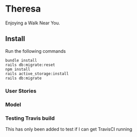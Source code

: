 # Theresa

Enjoying a Walk Near You.

## Install

Run the following commands
```
bundle install
rails db:migrate:reset
npm install
rails active_storage:install
rails db:migrate
```

### User Stories

### Model

### Testing Travis build
This has only been added to test if I can get TravisCI running